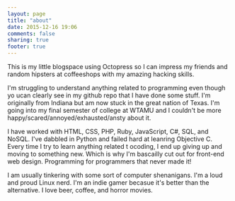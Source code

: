 ```yaml
---
layout: page
title: "about"
date: 2015-12-16 19:06
comments: false
sharing: true
footer: true
---
```


This is my little blogspace using Octopress so I can impress my friends and random hipsters at coffeeshops with my amazing hacking skills.

<about-me>I'm struggling to understand anything related to programming even though yo ucan clearly see in my github repo that I have done some stuff. I'm originally from Indiana but am now stuck in the great nation of Texas. I'm going into my final semester of college at WTAMU and I couldn't be more happy/scared/annoyed/exhausted/ansty about it. 

I have worked with HTML, CSS, PHP, Ruby, JavaScript, C#, SQL, and NoSQL. I've dabbled in Python and failed hard at leanring Objective C. Every time I try to learn anything related t ocoding, I end up giving up and moving to something new. Which is why I'm bascailly cut out for front-end web design. Programming for programmers that never made it!</about-me>

<free-time>I am usually tinkering with some sort of computer shenanigans. I'm a loud and proud Linux nerd. I'm an indie gamer becasue it's better than the alternative. I love beer, coffee, and horror movies.</free-time>